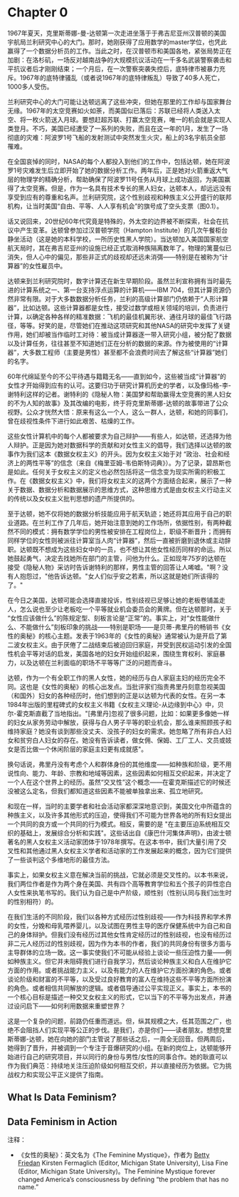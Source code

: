 # Chapter 0



1967年夏天，克里斯蒂娜-曼-达顿第一次走进坐落于于弗吉尼亚州汉普顿的美国宇航局兰利研究中心的大门。那时，她刚获得了应用数学的master学位，也凭此赢得了一个数据分析员的工作。当此之时，在汉普顿市和美国各地，紧张局势正在加剧：在洛杉矶，一场反对越南战争的大规模抗议活动在一千多名武装警察袭击和平抗议者后才刚刚结束；一个月后，在一次警察突袭失控后，底特律市被暴力充斥。1967年的底特律骚乱（或者说1967年的底特律叛乱）导致了40多人死亡，1000多人受伤。

兰利研究中心的大门可能让达顿远离了这些冲突，但她在那里的工作却与国家舞台无缘。1967年的太空竞赛如火如荼，而美国似已落后：苏联已经将人类送入太空、将一枚火箭送入月球。要想赶超苏联、打赢太空竞赛，唯一的机会就是实现人类登月。不巧，美国已经遭受了一系列的失败，而且在这一年的1月，发生了一场彻底的灾难：阿波罗1号飞船的发射测试中突然发生火灾，船上的3名宇航员全部罹难。

在全国哀悼的同时，NASA的每个人都投入到他们的工作中，包括达顿，她在阿波罗1号灾难发生后立即开始了她的数据分析工作。两年后，正是她对火箭重返大气层的物理学的精确分析，帮助确保了阿波罗11号任务从月球上成功返回，为美国赢得了太空竞赛。但是，作为一名具有技术专长的黑人妇女，达顿本人，却远远没有享受到应有的尊重和名声。兰利研究院，这个性别歧视和种族主义公开盛行的联邦机构，让当时美国“自由、平等、人人享有机会”的旗号成了空头支票（图0.1）。

话又说回来，20世纪60年代究竟是特殊的，外太空的边界被不断探索，社会在抗议中产生变革。达顿曾参加过汉普顿学院（Hampton Institute）的几次午餐柜台静坐活动（这是她的本科学校，一所历史性黑人学院）。当达顿加入美国国家航空航天局时，其在弗吉尼亚州的设施已经正式取消种族隔离数年了。物理的篱蔓似已消失，但人心中的偏见，那些非正式的歧视却还远未消弭——特别是在被称为“计算器”的女性雇员中。

达顿来到兰利研究院时，数字计算还在新生早期阶段。虽然兰利宣称拥有当时最先进的计算系统之一、第一台支持浮点运算的计算机——IBM 704，但其计算资源仍然非常有限。对于大多数数据分析任务，兰利的高级计算部门仍依赖于“人形计算器”，比如达顿。这些计算器都是女性，接受过数学或相关领域的培训，负责进行计算，以确定各种各样的精准数据：飞机的最佳机翼形状、通往月球的最佳飞行路径，等等。好笑的是，尽管她们在推动这项研究和其他NASA的研究中发挥了关键作用，她们却被当作临时工对待：被当成计算器逐一带入研究小组，被分配了数据以及计算任务，往往甚至不知道她们正在分析的数据的来源。作为被使用的“计算器”，大多数工程师（主要是男性）甚至都不会浪费时间去了解这些“计算器”她们的名字。

60年代绵延至今的不公平待遇与籍籍无名——直到如今，这些被当成“计算器”的女性才开始得到应有的认可。这要归功于研究计算机历史的学者，以及像玛格-李-谢特利这样的记者。谢特利的《隐秘人物：美国梦和帮助赢得太空竞赛的黑人妇女的不为人知的故事》及其改编的电影，终于将克里斯蒂娜-达顿的故事带进了公众视野。公众才恍然大悟：原来有这么一个人，这么一群人，达顿，和她的同事们，曾在歧视性条件下进行如此艰苦、枯燥的工作。

这些女性计算机中的每个人都被要求为自己辩护——有些人，如达顿，还选择为他人辩护。正是因为她对数据科学的贡献和对女性主义的倡导，我们选择以达顿的故事作为我们这本《数据女权主义》的开头。因为女权主义始于对 “政治、社会和经济上的两性平等”的信念（来自《梅里亚姆-韦伯斯特词典》）。为了记录，碧昂斯也是如此。任何关于女权主义的定义也必然包括将这一信念变为现实所需的积极工作。在《数据女权主义》中，我们将女权主义的这两个方面结合起来，展示了一种关于数据、数据分析和数据展示的思维方式，这种思维方式是由女权主义行动主义的传统以及女权主义批判思想的遗产所提供的。

至于达顿，她不仅将她的数据分析技能应用于航天轨迹；她还将其应用于自己的职业道路。在兰利工作了几年后，她开始注意到她的工作场所，依据性别，有两种截然不同的模式：拥有数学学位的男性被安排在工程岗位上，职级不断晋升；而拥有同样学位的女性则被派往计算室当人肉“计算器”，然后一直被折磨到退休或主动辞职。达顿既不想成为这些妇女中的一员，也不想让其他女性经历同样的命运。所以她鼓起勇气，决定去找她所在部门的主管，问他为什么。正如现年75岁的达顿在接受《隐秘人物》采访时告诉谢特利的那样，男性主管的回答让人唏嘘。"啊？没有人抱怨过，"他告诉达顿。"女人们似乎安之若素，所以这就是她们所该得的了。"

在今日之美国，达顿可能会选择直接投诉，性别歧视已足够让她的老板卷铺盖走人，怎么说也至少让老板吃一个平等就业机会委员会的黄牌。但在达顿那时，关于 “女性应该做什么”的陈规定型、刻板言论是“正常”的。事实上，对“女性能做什么、不能做什么”刻板印象的挑战——特别是职场——是贝蒂-弗里丹的畅销书《女性的奥秘》的核心主题。发表于1963年的《女性的奥秘》通常被认为是开启了第二波女权主义。由于厌倦了二战结束后被迫回归家庭，并受到民权运动引发的全国性机会平等对话的启发，美国各地的妇女开始组织起来，围绕生育权利、家庭暴力，以及达顿在兰利面临的职场不平等等广泛的问题而奋斗。

达顿，作为一个有全职工作的黑人女性，她的经历与白人家庭主妇的经历完全不同。这也是《女性的奥秘》的核心出发点。当批评家们指责弗里丹刻意忽视美国（和国外）妇女的各种经历时，他们想到的正是以达顿为代表的女性。在另一本1984年出版的里程碑式的女权主义书籍《女权主义理论-从边缘到中心》中，贝尔-霍克斯直截了当地指出。"[弗里丹]忽视了很多问题，比如：如果更多像她一样的妇女从家务劳动中解放，获得与白人男子平等的职业机会，那么谁来照顾孩子和维持家庭？她没有谈到那些没丈夫、没孩子的妇女的需求。她忽略了所有非白人妇女和贫穷白人妇女的存在。她没有告诉读者，做女佣、保姆、工厂工人、文员或妓女是否比做一个休闲阶层的家庭主妇更有成就感"。

换句话说，弗里丹没有考虑个人和群体身份的其他维度——如种族和阶级，更不用说性向、能力、年龄、宗教和地域等因素，这些因素如何相互交织起来，并决定了一个人在这个世界上的经历。虽然“交叉性”这个概念——在霍克斯描述它的时候还没被这么定名，但我们都知道这些因素不能被单独拿出来、孤立地研究。

和现在一样，当时的主要学者和社会活动家都深深地意识到，美国文化中所蕴含的种族主义，以及许多其他形式的压迫，使得我们不可能为世界各地的所有妇女提出一个共同的良方或一个共同的行为模式。相反，需要的是 "在主要压迫系统相互交织的基础上，发展综合分析和实践"。这些话出自《康巴什河集体声明》，由波士顿著名的黑人女权主义活动家团体于1978年撰写。在这本书中，我们大量引用了交叉性和其他通过黑人女权主义学者和活动家的工作发展起来的概念，因为它们提供了一些谈判这个多维地形的最佳方法。

事实上，如果女权主义意在解决当前的挑战，它就必须是交叉性的。以本书来说，我们两位作者是作为两个身在美国、共有四个高等教育学位和五个孩子的异性恋白人女性来执笔书写的。我们认为自己是中产阶级，顺性别（性别认同与我们出生时的性别相符）的。

在我们生活的不同阶段，我们以各种方式经历过性别歧视——作为科技界和学术界的女性，分娩和母乳喂养婴儿，以及试图在男性主导的医疗保健系统中为自己和自己的身体辩护。但我们没有经历过其他女性肯定经历过的性别歧视，也没有经历过非二元人经历过的性别歧视，因为作为本书的作者，我们的共同身份有很多方面与主导群体的立场一致。这一事实使我们不可能从经验上谈论一些压迫性力量——例如种族主义。但它并未阻碍我们进行自我学习，然后谈论种族主义和白人在维护它方面的作用。或者挑战能力主义，以及有能力的人在维护它方面扮演的角色。或者谈论阶级和财富的不平等，以及受过良好教育的富人在维持这些不平等方面所扮演的角色。或者相信共同解放的逻辑。或者倡导通过公平实现正义。事实上，本书的一个核心目标是描述一种交叉女权主义的形式，它以当下的不平等为出发点，并通过设问启下——如何利用数据来重塑世界？

这是一个复杂的问题，前路仍任重而道远。但，纵其规模之大，任其范围之广，也绝不会阻挡人们实现平等公正的步伐。是我们，亦是你们——读者朋友。想想克里斯蒂娜-达顿，她在向她的部门主管说了那些话之后，一周全无回音。但两周后，她得到了晋升，并被调到一个专注于音爆研究的小组。在新的岗位上，达顿能够开始进行自己的研究项目，并以同行的身份与男性/女性的同事合作。她的耿直可以作为我们典范：持续地关注压迫阶级如何相互交织，并以直接经历为依据。它为挑战权力和实现公平正义提供了指南。

## What Is Data Feminism?

## Data Feminism in Action



注释：

* 《女性的奥秘》：英文名为《The Feminine Mystique》，作者为 [Betty Friedan](https://wwnorton.com/author/FRIEDANBETTY/bettyfriedan) Kirsten Fermaglich (Editor, Michigan State University), Lisa Fine (Editor, Michigan State University)。The Feminine Mystique forever changed America’s consciousness by defining “the problem that has no name.”
